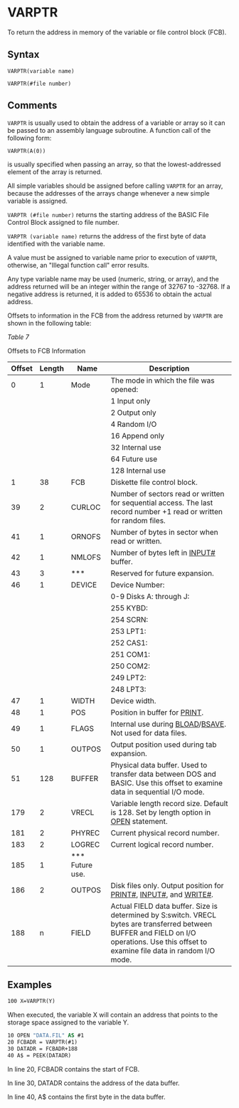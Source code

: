 # VARPTR

To return the address in memory of the variable or file control block (FCB).

## Syntax

`VARPTR(variable name)`

`VARPTR(#file number)`

## Comments

`VARPTR` is usually used to obtain the address of a variable or array so it can be passed to an assembly language subroutine. A function call of the following form:

`VARPTR(A(0))`

is usually specified when passing an array, so that the lowest-addressed element of the array is returned.

All simple variables should be assigned before calling `VARPTR` for an array, because the addresses of the arrays change whenever a new simple variable is assigned.

`VARPTR (#file number)` returns the starting address of the BASIC File Control Block assigned to file number.

`VARPTR (variable name)` returns the address of the first byte of data identified with the variable name.

A value must be assigned to variable name prior to execution of `VARPTR`, otherwise, an "Illegal function call" error results.

Any type variable name may be used (numeric, string, or array), and the address returned will be an integer within the range of 32767 to -32768. If a negative address is returned, it is added to 65536 to obtain the actual address.

Offsets to information in the FCB from the address returned by `VARPTR` are shown in the following table:

*Table 7*

Offsets to FCB Information

| Offset | Length | Name   | Description |
| ------ | ------ | ------ | ----------- |
| 0      | 1      | Mode   | The mode in which the file was opened: |
|        |        |        | 1 Input only |
|        |        |        | 2 Output only |
|        |        |        | 4 Random I/O |
|        |        |        | 16 Append only |
|        |        |        | 32 Internal use |
|        |        |        | 64 Future use |
|        |        |        | 128 Internal use |
| 1      | 38     | FCB    | Diskette file control block. |
| 39     | 2      | CURLOC | Number of sectors read or written for sequential access. The last record number +1 read or written for random files. |
| 41     | 1      | ORNOFS | Number of bytes in sector when read or written. |
| 42     | 1      | NMLOFS | Number of bytes left in [INPUT#](INPUT#) buffer. |
| 43     | 3      | ***    | Reserved for future expansion. |
| 46     | 1      | DEVICE | Device Number: |
|        |        |        | 0-9 Disks A: through J: |
|        |        |        | 255 KYBD: |
|        |        |        | 254 SCRN: |
|        |        |        | 253 LPT1: |
|        |        |        | 252 CAS1: |
|        |        |        | 251 COM1: |
|        |        |        | 250 COM2: |
|        |        |        | 249 LPT2: |
|        |        |        | 248 LPT3: |
| 47     | 1      | WIDTH  | Device width. |
| 48     | 1      | POS    | Position in buffer for [PRINT](PRINT). |
| 49     | 1      | FLAGS  | Internal use during [BLOAD](BLOAD)/[BSAVE](BSAVE). Not used for data files. |
| 50     | 1      | OUTPOS | Output position used during tab expansion. |
| 51     | 128    | BUFFER | Physical data buffer. Used to transfer data between DOS and BASIC. Use this offset to examine data in sequential I/O mode. |
| 179    | 2      | VRECL  | Variable length record size. Default is 128. Set by length option in [OPEN](OPEN) statement. |
| 181    | 2      | PHYREC | Current physical record number. |
| 183    | 2      | LOGREC | Current logical record number. |
| 185    | 1      | ***	Future use. |
| 186    | 2      | OUTPOS | Disk files only. Output position for [PRINT#](PRINT#), [INPUT#](INPUT#), and [WRITE#](WRITE#). |
| 188    | n      | FIELD  | Actual FIELD data buffer. Size is determined by S:switch. VRECL bytes are transferred between BUFFER and FIELD on I/O operations. Use this offset to examine file data in random I/O mode. |

## Examples

```vb
100 X=VARPTR(Y)
```

When executed, the variable X will contain an address that points to the storage space assigned to the variable Y.

```vb
10 OPEN "DATA.FIL" AS #1
20 FCBADR = VARPTR(#1)
30 DATADR = FCBADR+188
40 A$ = PEEK(DATADR)
```

In line 20, FCBADR contains the start of FCB.

In line 30, DATADR contains the address of the data buffer.

In line 40, A$ contains the first byte in the data buffer.
